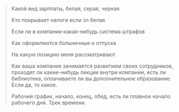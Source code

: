 > Какой вид зарплаты, белая, серая, черная
> 
> Кто покрывает налоги если зп белая
> 
> Если ли в компании какая-нибудь система штрафов
> 
> Как оформляются больничные и отпуска
> 
> На какую позицию меня рассматривают
> 
> Как ваша компания занимается развитием своих сотрудников, проходят ли какие-нибудь лекции внутри компании, есть ли библиотека, оплачиваете ли вы дополнительное образование. Если да, то какое.
> 
> Рабочий график, начало, конец, обед, есть ли плавное начало рабочего дня.
> Трек времени.
